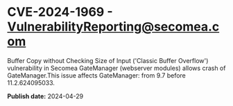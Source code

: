 # CVE-2024-1969 - VulnerabilityReporting@secomea.com

Buffer Copy without Checking Size of Input ('Classic Buffer Overflow') vulnerability in Secomea GateManager (webserver modules) allows crash of GateManager.This issue affects GateManager: from 9.7 before 11.2.624095033.



**Publish date:** 2024-04-29

